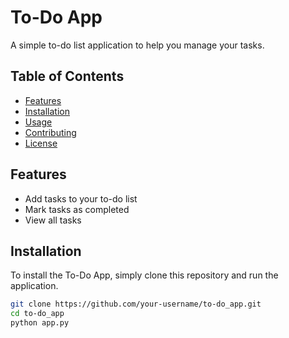 # To-Do App

A simple to-do list application to help you manage your tasks.

## Table of Contents

* [Features](#features)
* [Installation](#installation)
* [Usage](#usage)
* [Contributing](#contributing)
* [License](#license)

## Features

* Add tasks to your to-do list
* Mark tasks as completed
* View all tasks

## Installation

To install the To-Do App, simply clone this repository and run the application.

```bash
git clone https://github.com/your-username/to-do_app.git
cd to-do_app
python app.py